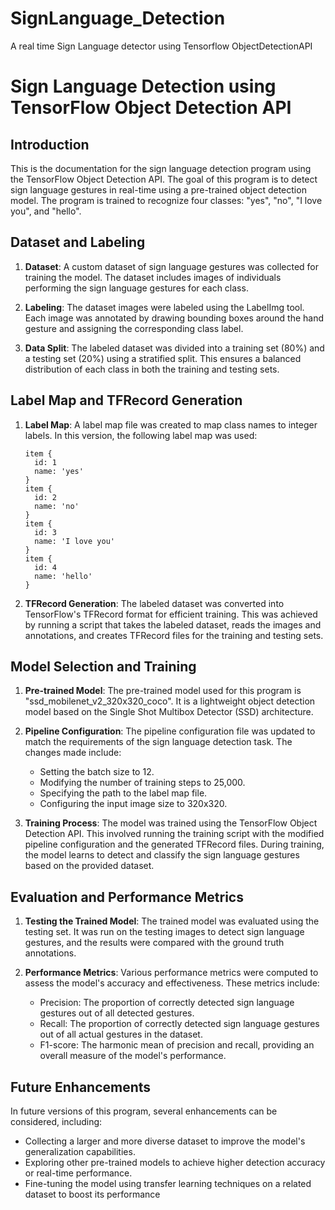 # SignLanguage_Detection
A real time Sign Language detector using Tensorflow ObjectDetectionAPI 

# Sign Language Detection using TensorFlow Object Detection API

## Introduction
This is the documentation for the sign language detection program using the TensorFlow Object Detection API. The goal of this program is to detect sign language gestures in real-time using a pre-trained object detection model. The program is trained to recognize four classes: "yes", "no", "I love you", and "hello".





## Dataset and Labeling
1. **Dataset**: A custom dataset of sign language gestures was collected for training the model. The dataset includes images of individuals performing the sign language gestures for each class.

2. **Labeling**: The dataset images were labeled using the LabelImg tool. Each image was annotated by drawing bounding boxes around the hand gesture and assigning the corresponding class label.

3. **Data Split**: The labeled dataset was divided into a training set (80%) and a testing set (20%) using a stratified split. This ensures a balanced distribution of each class in both the training and testing sets.

## Label Map and TFRecord Generation
1. **Label Map**: A label map file was created to map class names to integer labels. In this version, the following label map was used:
   ```
   item {
     id: 1
     name: 'yes'
   }
   item {
     id: 2
     name: 'no'
   }
   item {
     id: 3
     name: 'I love you'
   }
   item {
     id: 4
     name: 'hello'
   }
   ```

2. **TFRecord Generation**: The labeled dataset was converted into TensorFlow's TFRecord format for efficient training. This was achieved by running a script that takes the labeled dataset, reads the images and annotations, and creates TFRecord files for the training and testing sets.

## Model Selection and Training
1. **Pre-trained Model**: The pre-trained model used for this program is "ssd_mobilenet_v2_320x320_coco". It is a lightweight object detection model based on the Single Shot Multibox Detector (SSD) architecture.

2. **Pipeline Configuration**: The pipeline configuration file was updated to match the requirements of the sign language detection task. The changes made include:
   - Setting the batch size to 12.
   - Modifying the number of training steps to 25,000.
   - Specifying the path to the label map file.
   - Configuring the input image size to 320x320.

3. **Training Process**: The model was trained using the TensorFlow Object Detection API. This involved running the training script with the modified pipeline configuration and the generated TFRecord files. During training, the model learns to detect and classify the sign language gestures based on the provided dataset.

## Evaluation and Performance Metrics
1. **Testing the Trained Model**: The trained model was evaluated using the testing set. It was run on the testing images to detect sign language gestures, and the results were compared with the ground truth annotations.

2. **Performance Metrics**: Various performance metrics were computed to assess the model's accuracy and effectiveness. These metrics include:
   - Precision: The proportion of correctly detected sign language gestures out of all detected gestures.
   - Recall: The proportion of correctly detected sign language gestures out of all actual gestures in the dataset.
   - F1-score: The harmonic mean of precision and recall, providing an overall measure of the model's performance.

## Future Enhancements
In future versions of this program, several enhancements can be considered, including:

- Collecting a larger and more diverse dataset to improve the model's generalization capabilities.
- Exploring other pre-trained models to achieve higher detection accuracy or real-time performance.
- Fine-tuning the model using transfer learning techniques on a related dataset to boost its performance
